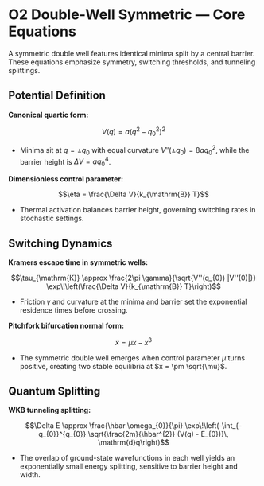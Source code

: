 # O2 Double-Well Symmetric — Core Equations

A symmetric double well features identical minima split by a central barrier. These equations emphasize symmetry, switching thresholds, and tunneling splittings.

## Potential Definition
**Canonical quartic form:**

$$V(q) = a (q^{2} - q_{0}^{2})^{2}$$

- Minima sit at $q = \pm q_{0}$ with equal curvature $V''(\pm q_{0}) = 8 a q_{0}^{2}$, while the barrier height is $\Delta V = a q_{0}^{4}$.

**Dimensionless control parameter:**

$$\eta = \frac{\Delta V}{k_{\mathrm{B}} T}$$

- Thermal activation balances barrier height, governing switching rates in stochastic settings.

## Switching Dynamics
**Kramers escape time in symmetric wells:**

$$\tau_{\mathrm{K}} \approx \frac{2\pi \gamma}{\sqrt{V''(q_{0}) |V''(0)|}} \exp\!\left(\frac{\Delta V}{k_{\mathrm{B}} T}\right)$$

- Friction $\gamma$ and curvature at the minima and barrier set the exponential residence times before crossing.

**Pitchfork bifurcation normal form:**

$$\dot{x} = \mu x - x^{3}$$

- The symmetric double well emerges when control parameter $\mu$ turns positive, creating two stable equilibria at $x = \pm \sqrt{\mu}$.

## Quantum Splitting
**WKB tunneling splitting:**

$$\Delta E \approx \frac{\hbar \omega_{0}}{\pi} \exp\!\left(-\int_{-q_{0}}^{q_{0}} \sqrt{\frac{2m}{\hbar^{2}} (V(q) - E_{0})}\, \mathrm{d}q\right)$$

- The overlap of ground-state wavefunctions in each well yields an exponentially small energy splitting, sensitive to barrier height and width.
